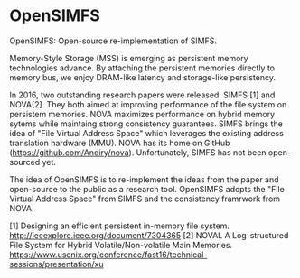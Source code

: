 # OpenSIMFS
OpenSIMFS: Open-source re-implementation of SIMFS.

Memory-Style Storage (MSS) is emerging as persistent memory technologies advance. By attaching the persistent memories directly to memory bus, we enjoy DRAM-like latency and storage-like persistency.

In 2016, two outstanding research papers were released: SIMFS [1] and NOVA[2]. They both aimed at improving performance of the file system on persistem memories. NOVA maximizes performance on hybrid memory sytems while maintaing strong consistency guarantees. SIMFS brings the idea of "File Virtual Address Space" which leverages the existing address translation hardware (MMU). NOVA has its home on GitHub (https://github.com/Andiry/nova). Unfortunately, SIMFS has not been open-sourced yet.

The idea of OpenSIMFS is to re-implement the ideas from the paper and open-source to the public as a research tool. OpenSIMFS adopts the "File Virtual Address Space" from SIMFS and the consistency framrwork from NOVA.

[1] Designing an efficient persistent in-memory file system. http://ieeexplore.ieee.org/document/7304365
[2] NOVAL A Log-structured File System for Hybrid Volatile/Non-volatile Main Memories. https://www.usenix.org/conference/fast16/technical-sessions/presentation/xu
